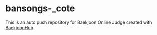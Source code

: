 # bansongs-_cote
This is an auto push repository for Baekjoon Online Judge created with [BaekjoonHub](https://github.com/BaekjoonHub/BaekjoonHub).
